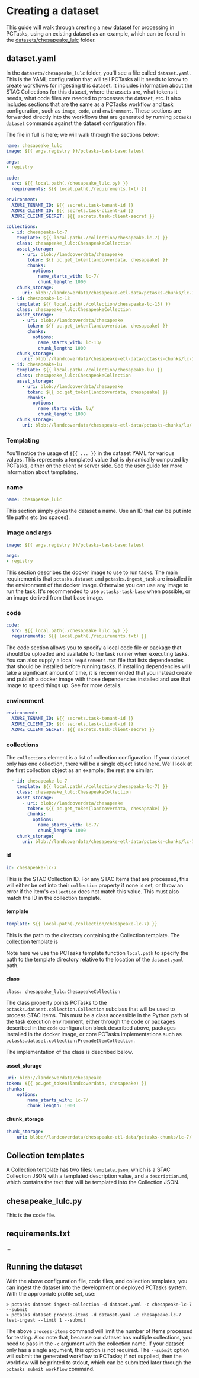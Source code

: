 # Creating a dataset

This guide will walk through creating a new dataset for processing in PCTasks, using an existing dataset as an example, which can be found in the
[datasets/chesapeake_lulc](https://github.com/microsoft/planetary-computer-tasks/tree/main/datasets/chesapeake_lulc) folder.

## dataset.yaml

In the `datasets/chesapeake_lulc` folder, you'll see a file called `dataset.yaml`. This is the YAML configuration that
will tell PCTasks all it needs to know to create workflows for ingesting this dataset. It includes information about
the STAC Collections for this dataset, where the assets are, what tokens it needs, what code files are needed to
processes the dataset, etc. It also includes sections that are the same as a PCTasks workflow and task configuration, such as `image`, `code`,
and `environment`. These sections are forwarded directly into the workflows that are generated by running `pctasks dataset` commands
against the dataset configuration file.

The file in full is here; we will walk through the sections below:

```yaml
name: chesapeake_lulc
image: ${{ args.registry }}/pctasks-task-base:latest

args:
- registry

code:
  src: ${{ local.path(./chesapeake_lulc.py) }}
  requirements: ${{ local.path(./requirements.txt) }}

environment:
  AZURE_TENANT_ID: ${{ secrets.task-tenant-id }}
  AZURE_CLIENT_ID: ${{ secrets.task-client-id }}
  AZURE_CLIENT_SECRET: ${{ secrets.task-client-secret }}

collections:
  - id: chesapeake-lc-7
    template: ${{ local.path(./collection/chesapeake-lc-7) }}
    class: chesapeake_lulc:ChesapeakeCollection
    asset_storage:
      - uri: blob://landcoverdata/chesapeake
        token: ${{ pc.get_token(landcoverdata, chesapeake) }}
        chunks:
          options:
            name_starts_with: lc-7/
            chunk_length: 1000
    chunk_storage:
      uri: blob://landcoverdata/chesapeake-etl-data/pctasks-chunks/lc-7/
  - id: chesapeake-lc-13
    template: ${{ local.path(./collection/chesapeake-lc-13) }}
    class: chesapeake_lulc:ChesapeakeCollection
    asset_storage:
      - uri: blob://landcoverdata/chesapeake
        token: ${{ pc.get_token(landcoverdata, chesapeake) }}
        chunks:
          options:
            name_starts_with: lc-13/
            chunk_length: 1000
    chunk_storage:
      uri: blob://landcoverdata/chesapeake-etl-data/pctasks-chunks/lc-13/
  - id: chesapeake-lu
    template: ${{ local.path(./collection/chesapeake-lu) }}
    class: chesapeake_lulc:ChesapeakeCollection
    asset_storage:
      - uri: blob://landcoverdata/chesapeake
        token: ${{ pc.get_token(landcoverdata, chesapeake) }}
        chunks:
          options:
            name_starts_with: lu/
            chunk_length: 1000
    chunk_storage:
      uri: blob://landcoverdata/chesapeake-etl-data/pctasks-chunks/lu/

```

### Templating

You'll notice the usage of `${{ ... }}` in the dataset YAML for various values. This represents a templated value that is dynamically
computed by PCTasks, either on the client or server side. See the [](../user_guide/templating) user guide for more information about templating.

### name

```yaml
name: chesapeake_lulc
```

This section simply gives the dataset a name. Use an ID that can be put into file paths etc (no spaces).

### image and args

```yaml
image: ${{ args.registry }}/pctasks-task-base:latest

args:
- registry
```

This section describes the docker image to use to run tasks. The main requirement is that `pctasks.dataset` and `pctasks.ingest_task` are
installed in the environment of the docker image. Otherwise you can use any image to run the task. It's recommended to use
`pctasks-task-base` when possible, or an image derived from that base image.

### code

```yaml
code:
  src: ${{ local.path(./chesapeake_lulc.py) }}
  requirements: ${{ local.path(./requirements.txt) }}
```

The code section allows you to specify a local code file or package that should be uploaded and available to the task runner when executing
tasks. You can also supply a local `requirements.txt` file that lists dependencies that should be installed before running tasks. If installing
dependencies will take a significant amount of time, it is recommended that you instead create and publish a docker image with those dependencies
installed and use that image to speed things up. See [](../user_guide/runtime) for more details.

### environment

```yaml
environment:
  AZURE_TENANT_ID: ${{ secrets.task-tenant-id }}
  AZURE_CLIENT_ID: ${{ secrets.task-client-id }}
  AZURE_CLIENT_SECRET: ${{ secrets.task-client-secret }}
```

### collections

The `collections` element is a list of collection configuration. If your dataset only has one collection,
there will be a single object listed here. We'll look at the first collection object as an example; the
rest are similar:

```yaml
  - id: chesapeake-lc-7
    template: ${{ local.path(./collection/chesapeake-lc-7) }}
    class: chesapeake_lulc:ChesapeakeCollection
    asset_storage:
      - uri: blob://landcoverdata/chesapeake
        token: ${{ pc.get_token(landcoverdata, chesapeake) }}
        chunks:
          options:
            name_starts_with: lc-7/
            chunk_length: 1000
    chunk_storage:
      uri: blob://landcoverdata/chesapeake-etl-data/pctasks-chunks/lc-7/
```

#### id

```yaml
id: chesapeake-lc-7
```

This is the STAC Collection ID. For any STAC Items that are processed, this will either be set into their `collection`
property if none is set, or throw an error if the Item's `collection` does not match this value. This must also
match the ID in the collection template.

#### template

```yaml
template: ${{ local.path(./collection/chesapeake-lc-7) }}
```

This is the path to the directory containing the Collection template. The collection template is

Note here we use the PCTasks template function `local.path` to specify the path to the template directory relative to the location of the `dataset.yaml` path.

#### class

```yalm
class: chesapeake_lulc:ChesapeakeCollection
```

The class property points PCTasks to the `pctasks.dataset.collection.Collection` subclass that will be used to process STAC Items.
This must be a class accessible in the Python path of the task execution environment, either through the code or packages described
in the `code` configuration block described above, packages installed in the docker image, or core PCTasks implementations such as `pctasks.dataset.collection:PremadeItemCollection`.

The implementation of the class is described below.

#### asset_storage

```yaml
uri: blob://landcoverdata/chesapeake
token: ${{ pc.get_token(landcoverdata, chesapeake) }}
chunks:
    options:
        name_starts_with: lc-7/
        chunk_length: 1000
```

#### chunk_storage

```yaml
chunk_storage:
    uri: blob://landcoverdata/chesapeake-etl-data/pctasks-chunks/lc-7/
```

## Collection templates

A Collection template has two files: `template.json`, which
is a STAC Collection JSON with a templated description value, and a `description.md`, which contains the text that will be
templated into the Collection JSON.

## chesapeake_lulc.py

This is the code file.

## requirements.txt

...

## Running the dataset

With the above configuration file, code files, and collection templates, you can ingest the dataset into the development or deployed PCTasks system.
With the appropriate profile set, use:

```
> pctasks dataset ingest-collection -d dataset.yaml -c chesapeake-lc-7 --submit
> pctasks dataset process-items -d dataset.yaml -c chesapeake-lc-7 test-ingest --limit 1 --submit
```

The above `process-items` command will limit the number of Items processed for testing.
Also note that, because our dataset has multiple collections, you need to pass in the
`-c` argument with the collection name. If your dataset only has a single argument, this
option is not required. The `--submit` option will submit the generated workflow to PCTasks;
if not supplied, then the workflow will be printed to stdout, which can be submitted later through
the `pctasks submit workflow` command.